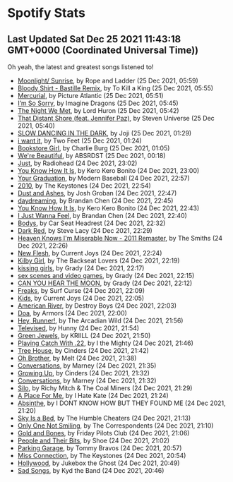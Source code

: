 
# Spotify Stats
## Last Updated Sat Dec 25 2021 11:43:18 GMT+0000 (Coordinated Universal Time))

Oh yeah, the latest and greatest songs listened to!

- [Moonlight/ Sunrise](https://www.last.fm/music/Rope+and+Ladder/_/Moonlight%2F+Sunrise), by Rope and Ladder (25 Dec 2021, 05:59)
- [Bloody Shirt - Bastille Remix](https://www.last.fm/music/To+Kill+a+King/_/Bloody+Shirt+-+Bastille+Remix), by To Kill a King (25 Dec 2021, 05:55)
- [Mercurial](https://www.last.fm/music/Picture+Atlantic/_/Mercurial), by Picture Atlantic (25 Dec 2021, 05:51)
- [I’m So Sorry](https://www.last.fm/music/Imagine+Dragons/_/I%E2%80%99m+So+Sorry), by Imagine Dragons (25 Dec 2021, 05:45)
- [The Night We Met](https://www.last.fm/music/Lord+Huron/_/The+Night+We+Met), by Lord Huron (25 Dec 2021, 05:42)
- [That Distant Shore (feat. Jennifer Paz)](https://www.last.fm/music/Steven+Universe/_/That+Distant+Shore+(feat.+Jennifer+Paz)), by Steven Universe (25 Dec 2021, 05:40)
- [SLOW DANCING IN THE DARK](https://www.last.fm/music/Joji/_/SLOW+DANCING+IN+THE+DARK), by Joji (25 Dec 2021, 01:29)
- [i want it](https://www.last.fm/music/Two+Feet/_/i+want+it), by Two Feet (25 Dec 2021, 01:24)
- [Bookstore Girl](https://www.last.fm/music/Charlie+Burg/_/Bookstore+Girl), by Charlie Burg (25 Dec 2021, 01:05)
- [We're Beautiful](https://www.last.fm/music/ABSRDST/_/We%27re+Beautiful), by ABSRDST (25 Dec 2021, 00:18)
- [Just](https://www.last.fm/music/Radiohead/_/Just), by Radiohead (24 Dec 2021, 23:02)
- [You Know How It Is](https://www.last.fm/music/Kero+Kero+Bonito/_/You+Know+How+It+Is), by Kero Kero Bonito (24 Dec 2021, 23:00)
- [Your Graduation](https://www.last.fm/music/Modern+Baseball/_/Your+Graduation), by Modern Baseball (24 Dec 2021, 22:57)
- [2010](https://www.last.fm/music/The+Keystones/_/2010), by The Keystones (24 Dec 2021, 22:54)
- [Dust and Ashes](https://www.last.fm/music/Josh+Groban/_/Dust+and+Ashes), by Josh Groban (24 Dec 2021, 22:47)
- [daydreaming](https://www.last.fm/music/Brandan+Chen/_/daydreaming), by Brandan Chen (24 Dec 2021, 22:45)
- [You Know How It Is](https://www.last.fm/music/Kero+Kero+Bonito/_/You+Know+How+It+Is), by Kero Kero Bonito (24 Dec 2021, 22:43)
- [I Just Wanna Feel](https://www.last.fm/music/Brandan+Chen/_/I+Just+Wanna+Feel), by Brandan Chen (24 Dec 2021, 22:40)
- [Bodys](https://www.last.fm/music/Car+Seat+Headrest/_/Bodys), by Car Seat Headrest (24 Dec 2021, 22:32)
- [Dark Red](https://www.last.fm/music/Steve+Lacy/_/Dark+Red), by Steve Lacy (24 Dec 2021, 22:29)
- [Heaven Knows I'm Miserable Now - 2011 Remaster](https://www.last.fm/music/The+Smiths/_/Heaven+Knows+I%27m+Miserable+Now+-+2011+Remaster), by The Smiths (24 Dec 2021, 22:26)
- [New Flesh](https://www.last.fm/music/Current+Joys/_/New+Flesh), by Current Joys (24 Dec 2021, 22:24)
- [Kilby Girl](https://www.last.fm/music/The+Backseat+Lovers/_/Kilby+Girl), by The Backseat Lovers (24 Dec 2021, 22:19)
- [kissing girls](https://www.last.fm/music/Grady/_/kissing+girls), by Grady (24 Dec 2021, 22:17)
- [sex scenes and video games](https://www.last.fm/music/Grady/_/sex+scenes+and+video+games), by Grady (24 Dec 2021, 22:15)
- [CAN YOU HEAR THE MOON](https://www.last.fm/music/Grady/_/CAN+YOU+HEAR+THE+MOON), by Grady (24 Dec 2021, 22:12)
- [Freaks](https://www.last.fm/music/Surf+Curse/_/Freaks), by Surf Curse (24 Dec 2021, 22:09)
- [Kids](https://www.last.fm/music/Current+Joys/_/Kids), by Current Joys (24 Dec 2021, 22:05)
- [American River](https://www.last.fm/music/Destroy+Boys/_/American+River), by Destroy Boys (24 Dec 2021, 22:03)
- [Doa](https://www.last.fm/music/Armors/_/Doa), by Armors (24 Dec 2021, 22:00)
- [Hey, Runner!](https://www.last.fm/music/The+Arcadian+Wild/_/Hey,+Runner!), by The Arcadian Wild (24 Dec 2021, 21:56)
- [Televised](https://www.last.fm/music/Hunny/_/Televised), by Hunny (24 Dec 2021, 21:54)
- [Green Jewels](https://www.last.fm/music/KRIILL/_/Green+Jewels), by KRIILL (24 Dec 2021, 21:50)
- [Playing Catch With .22](https://www.last.fm/music/I+the+Mighty/_/Playing+Catch+With+.22), by I the Mighty (24 Dec 2021, 21:46)
- [Tree House](https://www.last.fm/music/Cinders/_/Tree+House), by Cinders (24 Dec 2021, 21:42)
- [Oh Brother](https://www.last.fm/music/Melt/_/Oh+Brother), by Melt (24 Dec 2021, 21:38)
- [Conversations](https://www.last.fm/music/Marney/_/Conversations), by Marney (24 Dec 2021, 21:35)
- [Growing Up](https://www.last.fm/music/Cinders/_/Growing+Up), by Cinders (24 Dec 2021, 21:32)
- [Conversations](https://www.last.fm/music/Marney/_/Conversations), by Marney (24 Dec 2021, 21:32)
- [Silo](https://www.last.fm/music/Richy+Mitch+&+The+Coal+Miners/_/Silo), by Richy Mitch & The Coal Miners (24 Dec 2021, 21:29)
- [A Place For Me](https://www.last.fm/music/I+Hate+Kate/_/A+Place+For+Me), by I Hate Kate (24 Dec 2021, 21:24)
- [Absinthe](https://www.last.fm/music/I+DONT+KNOW+HOW+BUT+THEY+FOUND+ME/_/Absinthe), by I DONT KNOW HOW BUT THEY FOUND ME (24 Dec 2021, 21:20)
- [Sky Is a Bed](https://www.last.fm/music/The+Humble+Cheaters/_/Sky+Is+a+Bed), by The Humble Cheaters (24 Dec 2021, 21:13)
- [Only One Not Smiling](https://www.last.fm/music/The+Correspondents/_/Only+One+Not+Smiling), by The Correspondents (24 Dec 2021, 21:10)
- [Gold and Bones](https://www.last.fm/music/Friday+Pilots+Club/_/Gold+and+Bones), by Friday Pilots Club (24 Dec 2021, 21:06)
- [People and Their Bits](https://www.last.fm/music/Shoe/_/People+and+Their+Bits), by Shoe (24 Dec 2021, 21:02)
- [Parking Garage](https://www.last.fm/music/Tommy+Bravos/_/Parking+Garage), by Tommy Bravos (24 Dec 2021, 20:57)
- [Miss Connection](https://www.last.fm/music/The+Keystones/_/Miss+Connection), by The Keystones (24 Dec 2021, 20:54)
- [Hollywood](https://www.last.fm/music/Jukebox+the+Ghost/_/Hollywood), by Jukebox the Ghost (24 Dec 2021, 20:49)
- [Sad Songs](https://www.last.fm/music/Kyd+the+Band/_/Sad+Songs), by Kyd the Band (24 Dec 2021, 20:46)
